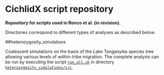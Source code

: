 # CichlidX script repository

**Repository for scripts used in Ronco et al. (in revision).**

Directories correspond to different types of analyses as described below.

##heterozygosity\_simulations

Coalescent simulations on the basis of the Lake Tanganyika species tree allowing various levels of within-tribe migration. The complete analysis can be run by executing the script [`run_all.sh`](heterozygosity_simulations/src/run_all.sh) in directory [`heterozygosity_simulations/src`](heterozygosity_simulations/src).